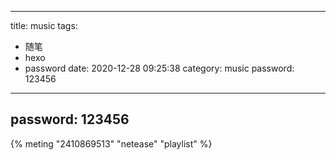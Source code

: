 
---
title: music
tags: 
- 随笔
- hexo
- password
date: 2020-12-28 09:25:38
category: music
password: 123456
---
## password: 123456
<!--more-->
{% meting "2410869513" "netease" "playlist" %}